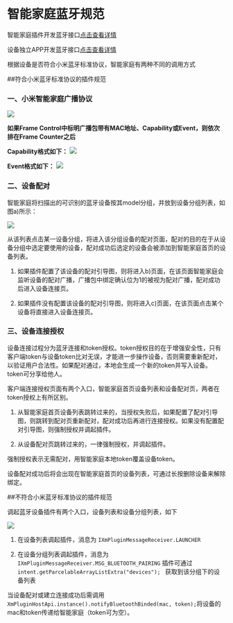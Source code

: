 智能家庭蓝牙规范
========================================

智能家庭插件开发蓝牙接口[点击查看详情](https://github.com/MiEcosystem/NewXmPluginSDK/blob/master/%E6%99%BA%E8%83%BD%E5%AE%B6%E5%BA%AD%E8%93%9D%E7%89%99%E6%8E%A5%E5%8F%A3.md)


设备独立APP开发蓝牙接口[点击查看详情](https://github.com/MiEcosystem/NewXmPluginSDK/blob/master/%E6%99%BA%E8%83%BD%E5%AE%B6%E5%BA%AD%E8%93%9D%E7%89%99%E6%8E%A5%E5%8F%A3.md)


根据设备是否符合小米蓝牙标准协议，智能家庭有两种不同的调用方式

##符合小米蓝牙标准协议的插件规范

### 一、小米智能家庭广播协议

![](https://github.com/MiEcosystem/XmPluginSDK/blob/master/md_images/ble_adv.jpg)

**如果Frame Control中标明广播包带有MAC地址、Capability或Event，则依次排在Frame Counter之后**

**Capability格式如下：**
![](https://github.com/MiEcosystem/XmPluginSDK/blob/master/md_images/ble_cap.jpg)

**Event格式如下：**
![](https://github.com/MiEcosystem/XmPluginSDK/blob/master/md_images/ble_event.jpg)

### 二、设备配对

智能家庭将扫描出的可识别的蓝牙设备按其model分组，并放到设备分组列表，如图a)所示：

![](https://github.com/MiEcosystem/XmPluginSDK/blob/master/md_images/ble_match.jpg)

从该列表点击某一设备分组，将进入该分组设备的配对页面，配对的目的在于从设备分组中选定要使用的设备，配对成功后选定的设备会被添加到智能家庭首页的设备列表。

1. 如果插件配置了该设备的配对引导图，则将进入b)页面，在该页面智能家庭会监听设备的配对广播，广播包中绑定确认位为1的被视为配对广播，配对成功后进入设备连接页。

2. 如果插件没有配置该设备的配对引导图，则将进入c)页面，在该页面点击某个设备将直接进入设备连接页。

### 三、设备连接授权

设备连接过程分为蓝牙连接和token授权。token授权目的在于增强安全性，只有客户端token与设备token比对无误，才能进一步操作设备，否则需要重新配对，以验证用户合法性。如果配对通过，本地会生成一个新的token并写入设备。token可分享给他人。

客户端连接授权页面有两个入口，智能家庭首页设备列表和设备配对页，两者在token授权上有所区别。

1. 从智能家庭首页设备列表跳转过来的，当授权失败后，如果配置了配对引导图，则跳转到配对页重新配对，配对成功后再进行连接授权。如果没有配置配对引导图，则强制授权并调起插件。

2. 从设备配对页跳转过来的，一律强制授权，并调起插件。

强制授权表示无需配对，用智能家庭本地token覆盖设备token。

设备配对成功后将会出现在智能家庭首页的设备列表，可通过长按删除设备来解除绑定。


##不符合小米蓝牙标准协议的插件规范

调起蓝牙设备插件有两个入口，设备列表和设备分组列表，如下

![](https://github.com/MiEcosystem/XmPluginSDK/blob/master/md_images/ble_extra.jpg)

1. 在设备列表调起插件，消息为 `IXmPluginMessageReceiver.LAUNCHER`

2. 在设备分组列表调起插件，消息为 `IXmPluginMessageReceiver.MSG_BLUETOOTH_PAIRING`
插件可通过 `intent.getParcelableArrayListExtra("devices"); ` 获取到该分组下的设备列表

当设备配对或建立连接成功后需调用 `XmPluginHostApi.instance().notifyBluetoothBinded(mac, token);`将设备的mac和token传递给智能家庭（token可为空）。

